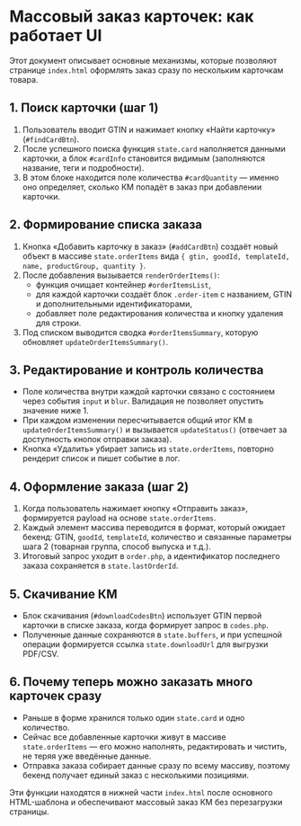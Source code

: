 # Массовый заказ карточек: как работает UI

Этот документ описывает основные механизмы, которые позволяют странице `index.html` оформлять заказ сразу по нескольким карточкам товара.

## 1. Поиск карточки (шаг 1)
1. Пользователь вводит GTIN и нажимает кнопку «Найти карточку» (`#findCardBtn`).
2. После успешного поиска функция `state.card` наполняется данными карточки, а блок `#cardInfo` становится видимым (заполняются название, теги и подробности).
3. В этом блоке находится поле количества `#cardQuantity` — именно оно определяет, сколько КМ попадёт в заказ при добавлении карточки.

## 2. Формирование списка заказа
1. Кнопка «Добавить карточку в заказ» (`#addCardBtn`) создаёт новый объект в массиве `state.orderItems` вида `{ gtin, goodId, templateId, name, productGroup, quantity }`.
2. После добавления вызывается `renderOrderItems()`:
   * функция очищает контейнер `#orderItemsList`,
   * для каждой карточки создаёт блок `.order-item` с названием, GTIN и дополнительными идентификаторами,
   * добавляет поле редактирования количества и кнопку удаления для строки.
3. Под списком выводится сводка `#orderItemsSummary`, которую обновляет `updateOrderItemsSummary()`.

## 3. Редактирование и контроль количества
* Поле количества внутри каждой карточки связано с состоянием через события `input` и `blur`. Валидация не позволяет опустить значение ниже 1.
* При каждом изменении пересчитывается общий итог КМ в `updateOrderItemsSummary()` и вызывается `updateStatus()` (отвечает за доступность кнопок отправки заказа).
* Кнопка «Удалить» убирает запись из `state.orderItems`, повторно рендерит список и пишет событие в лог.

## 4. Оформление заказа (шаг 2)
1. Когда пользователь нажимает кнопку «Отправить заказ», формируется payload на основе `state.orderItems`.
2. Каждый элемент массива переводится в формат, который ожидает бекенд: GTIN, `goodId`, `templateId`, количество и связанные параметры шага 2 (товарная группа, способ выпуска и т.д.).
3. Итоговый запрос уходит в `order.php`, а идентификатор последнего заказа сохраняется в `state.lastOrderId`.

## 5. Скачивание КМ
* Блок скачивания (`#downloadCodesBtn`) использует GTIN первой карточки в списке заказа, когда формирует запрос в `codes.php`.
* Полученные данные сохраняются в `state.buffers`, и при успешной операции формируется ссылка `state.downloadUrl` для выгрузки PDF/CSV.

## 6. Почему теперь можно заказать много карточек сразу
* Раньше в форме хранился только один `state.card` и одно количество.
* Сейчас все добавленные карточки живут в массиве `state.orderItems` — его можно наполнять, редактировать и чистить, не теряя уже введённые данные.
* Отправка заказа собирает данные сразу по всему массиву, поэтому бекенд получает единый заказ с несколькими позициями.

Эти функции находятся в нижней части `index.html` после основного HTML-шаблона и обеспечивают массовый заказ КМ без перезагрузки страницы.

